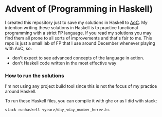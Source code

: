 # Advent of (Programming in Haskell)

I created this repository just to save my solutions in Haskell to [AoC](https://adventofcode.com). My intention writing these solutions in Haskell is to practice functional programming with a strict FP language. If you read my solutions you may find them all prone to all sorts of improvements and that's fair to me. This repo is just a small lab of FP that I use around December whenever playing with AoC, so:
- don't expect to see advanced concepts of the language in action. 
- don't Haskell code written in the most effective way

### How to run the solutions

I'm not using any project build tool since this is not the focus of my practice around Haskell.

To run these Haskell files, you can compile it with ghc or as I did with stack:
```
stack runhaskell <year>/day_<day_number_here>.hs
```

